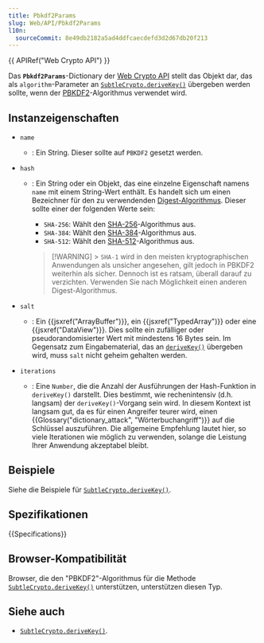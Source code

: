 ```yaml
---
title: Pbkdf2Params
slug: Web/API/Pbkdf2Params
l10n:
  sourceCommit: 8e49db2182a5ad4ddfcaecdefd3d2d67db20f213
---
```


{{ APIRef("Web Crypto API") }}

Das **`Pbkdf2Params`**-Dictionary der [Web Crypto API](/de/docs/Web/API/Web_Crypto_API) stellt das Objekt dar, das als `algorithm`-Parameter an [`SubtleCrypto.deriveKey()`](/de/docs/Web/API/SubtleCrypto/deriveKey) übergeben werden sollte, wenn der [PBKDF2](/de/docs/Web/API/SubtleCrypto/deriveKey#pbkdf2)-Algorithmus verwendet wird.

## Instanzeigenschaften

- `name`
  - : Ein String. Dieser sollte auf `PBKDF2` gesetzt werden.
- `hash`

  - : Ein String oder ein Objekt, das eine einzelne Eigenschaft namens `name` mit einem String-Wert enthält. Es handelt sich um einen Bezeichner für den zu verwendenden [Digest-Algorithmus](/de/docs/Web/API/SubtleCrypto/digest). Dieser sollte einer der folgenden Werte sein:

    - `SHA-256`: Wählt den [SHA-256](/de/docs/Web/API/SubtleCrypto/digest#supported_algorithms)-Algorithmus aus.
    - `SHA-384`: Wählt den [SHA-384](/de/docs/Web/API/SubtleCrypto/digest#supported_algorithms)-Algorithmus aus.
    - `SHA-512`: Wählt den [SHA-512](/de/docs/Web/API/SubtleCrypto/digest#supported_algorithms)-Algorithmus aus.

    > [!WARNING] > `SHA-1` wird in den meisten kryptographischen Anwendungen als unsicher angesehen, gilt jedoch in PBKDF2 weiterhin als sicher. Dennoch ist es ratsam, überall darauf zu verzichten. Verwenden Sie nach Möglichkeit einen anderen Digest-Algorithmus.

- `salt`
  - : Ein {{jsxref("ArrayBuffer")}}, ein {{jsxref("TypedArray")}} oder eine {{jsxref("DataView")}}. Dies sollte ein zufälliger oder pseudorandomisierter Wert mit mindestens 16 Bytes sein. Im Gegensatz zum Eingabematerial, das an [`deriveKey()`](/de/docs/Web/API/SubtleCrypto/deriveKey) übergeben wird, muss `salt` nicht geheim gehalten werden.
- `iterations`
  - : Eine `Number`, die die Anzahl der Ausführungen der Hash-Funktion in `deriveKey()` darstellt. Dies bestimmt, wie rechenintensiv (d.h. langsam) der `deriveKey()`-Vorgang sein wird. In diesem Kontext ist langsam gut, da es für einen Angreifer teurer wird, einen {{Glossary("dictionary_attack", "Wörterbuchangriff")}} auf die Schlüssel auszuführen. Die allgemeine Empfehlung lautet hier, so viele Iterationen wie möglich zu verwenden, solange die Leistung Ihrer Anwendung akzeptabel bleibt.

## Beispiele

Siehe die Beispiele für [`SubtleCrypto.deriveKey()`](/de/docs/Web/API/SubtleCrypto/deriveKey).

## Spezifikationen

{{Specifications}}

## Browser-Kompatibilität

Browser, die den "PBKDF2"-Algorithmus für die Methode [`SubtleCrypto.deriveKey()`](/de/docs/Web/API/SubtleCrypto/deriveKey) unterstützen, unterstützen diesen Typ.

## Siehe auch

- [`SubtleCrypto.deriveKey()`](/de/docs/Web/API/SubtleCrypto/deriveKey).

